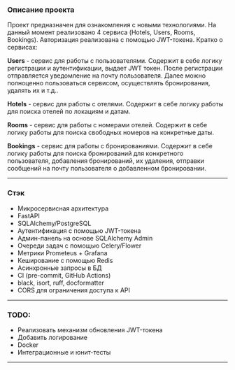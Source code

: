 ### Описание проекта

Проект предназначен для ознакомления с новыми технологиями. На данный момент реализовано 4 сервиса (Hotels, Users, Rooms, Bookings). Авторизация реализована с помощью JWT-токена.
Кратко о сервисах:

**Users** - сервис для работы с пользователями. Содержит в себе логику регистрации и аутентификации, выдает JWT токен. После регистрации отправляется уведомление на почту пользователя. Далее можно полноценно пользоваться сервисом, осуществлять бронирования, удалять их и т.д..

**Hotels** - сервис для работы с отелями. Содержит в себе логику работы для поиска отелей по локациям и датам.

**Rooms** - сервис для работы с номерами отелей. Содержит в себе логику работы для поиска свободных номеров на конкретные даты.

**Bookings** - сервис для работы с бронированиями. Содержит в себе логику работы для поиска бронирований для конкретного пользователя, добавления бронирований, их удаления, отправки сообщений на почту пользователя о добавленном бронировании.
***

### Стэк
* Микросервисная архитектура
* FastAPI
* SQLAlchemy/PostgreSQL
* Аутентификация с помощью JWT-токена
* Админ-панель на основе SQLAlchemy Admin
* Очереди задач с помощью Celery/Flower
* Метрики Prometeus + Grafana
* Кеширование с помощью Redis
* Асинхронные запросы в БД
* CI (pre-commit, GitHub Actions)
* black, isort, ruff, docformatter
* CORS для ограничения доступа к API
***

### TODO:
* Реализовать механизм обновления JWT-токена
* Добавить логирование
* Docker
* Интеграционные и юнит-тесты
***
